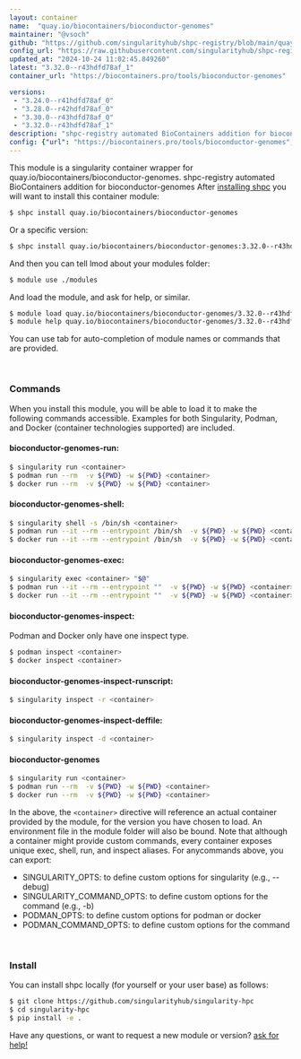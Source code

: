 ```yaml
---
layout: container
name:  "quay.io/biocontainers/bioconductor-genomes"
maintainer: "@vsoch"
github: "https://github.com/singularityhub/shpc-registry/blob/main/quay.io/biocontainers/bioconductor-genomes/container.yaml"
config_url: "https://raw.githubusercontent.com/singularityhub/shpc-registry/main/quay.io/biocontainers/bioconductor-genomes/container.yaml"
updated_at: "2024-10-24 11:02:45.849260"
latest: "3.32.0--r43hdfd78af_1"
container_url: "https://biocontainers.pro/tools/bioconductor-genomes"

versions:
 - "3.24.0--r41hdfd78af_0"
 - "3.28.0--r42hdfd78af_0"
 - "3.30.0--r43hdfd78af_0"
 - "3.32.0--r43hdfd78af_1"
description: "shpc-registry automated BioContainers addition for bioconductor-genomes"
config: {"url": "https://biocontainers.pro/tools/bioconductor-genomes", "maintainer": "@vsoch", "description": "shpc-registry automated BioContainers addition for bioconductor-genomes", "latest": {"3.32.0--r43hdfd78af_1": "sha256:f083447f895d1987f6851024b78fb72d7807a25c3678c88edac499c019a0b56e"}, "tags": {"3.24.0--r41hdfd78af_0": "sha256:0bd94f52a4382182774caeff75b9096bb7aba4c401d5038982c447d9d2cd9a76", "3.28.0--r42hdfd78af_0": "sha256:f1901154bd7e8e32fc99e0abe6ed24d6e440cdbb5a0ab1c9a9f53df922e0742e", "3.30.0--r43hdfd78af_0": "sha256:78ae0a799991020775a4d68ccde6f859ed51ac9d9498367cf6a6bad49ac628ff", "3.32.0--r43hdfd78af_1": "sha256:f083447f895d1987f6851024b78fb72d7807a25c3678c88edac499c019a0b56e"}, "docker": "quay.io/biocontainers/bioconductor-genomes"}
---
```


This module is a singularity container wrapper for quay.io/biocontainers/bioconductor-genomes.
shpc-registry automated BioContainers addition for bioconductor-genomes
After [installing shpc](#install) you will want to install this container module:


```bash
$ shpc install quay.io/biocontainers/bioconductor-genomes
```

Or a specific version:

```bash
$ shpc install quay.io/biocontainers/bioconductor-genomes:3.32.0--r43hdfd78af_1
```

And then you can tell lmod about your modules folder:

```bash
$ module use ./modules
```

And load the module, and ask for help, or similar.

```bash
$ module load quay.io/biocontainers/bioconductor-genomes/3.32.0--r43hdfd78af_1
$ module help quay.io/biocontainers/bioconductor-genomes/3.32.0--r43hdfd78af_1
```

You can use tab for auto-completion of module names or commands that are provided.

<br>

### Commands

When you install this module, you will be able to load it to make the following commands accessible.
Examples for both Singularity, Podman, and Docker (container technologies supported) are included.

#### bioconductor-genomes-run:

```bash
$ singularity run <container>
$ podman run --rm  -v ${PWD} -w ${PWD} <container>
$ docker run --rm  -v ${PWD} -w ${PWD} <container>
```

#### bioconductor-genomes-shell:

```bash
$ singularity shell -s /bin/sh <container>
$ podman run --it --rm --entrypoint /bin/sh  -v ${PWD} -w ${PWD} <container>
$ docker run --it --rm --entrypoint /bin/sh  -v ${PWD} -w ${PWD} <container>
```

#### bioconductor-genomes-exec:

```bash
$ singularity exec <container> "$@"
$ podman run --it --rm --entrypoint ""  -v ${PWD} -w ${PWD} <container> "$@"
$ docker run --it --rm --entrypoint ""  -v ${PWD} -w ${PWD} <container> "$@"
```

#### bioconductor-genomes-inspect:

Podman and Docker only have one inspect type.

```bash
$ podman inspect <container>
$ docker inspect <container>
```

#### bioconductor-genomes-inspect-runscript:

```bash
$ singularity inspect -r <container>
```

#### bioconductor-genomes-inspect-deffile:

```bash
$ singularity inspect -d <container>
```



#### bioconductor-genomes

```bash
$ singularity run <container>
$ podman run --rm  -v ${PWD} -w ${PWD} <container>
$ docker run --rm  -v ${PWD} -w ${PWD} <container>
```


In the above, the `<container>` directive will reference an actual container provided
by the module, for the version you have chosen to load. An environment file in the
module folder will also be bound. Note that although a container
might provide custom commands, every container exposes unique exec, shell, run, and
inspect aliases. For anycommands above, you can export:

 - SINGULARITY_OPTS: to define custom options for singularity (e.g., --debug)
 - SINGULARITY_COMMAND_OPTS: to define custom options for the command (e.g., -b)
 - PODMAN_OPTS: to define custom options for podman or docker
 - PODMAN_COMMAND_OPTS: to define custom options for the command

<br>

### Install

You can install shpc locally (for yourself or your user base) as follows:

```bash
$ git clone https://github.com/singularityhub/singularity-hpc
$ cd singularity-hpc
$ pip install -e .
```

Have any questions, or want to request a new module or version? [ask for help!](https://github.com/singularityhub/singularity-hpc/issues)